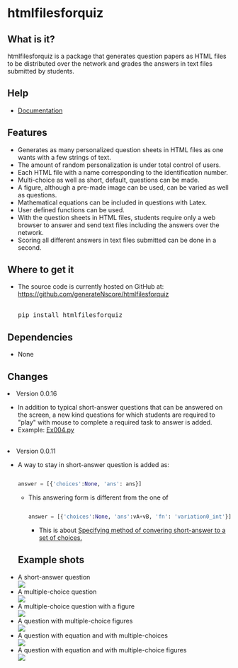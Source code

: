# htmlfilesforquiz

## What is it?

htmlfilesforquiz is a package that generates question papers as HTML files to be distributed over the network and grades the answers in text files submitted by students.

## Help
<ul>
<li><a href="https://github.com/generateNscore/htmlfilesforquiz/wiki">Documentation</a></li>
</ul>

## Features
<ul>
<li>Generates as many personalized question sheets in HTML files as one wants with a few strings of text.</li>
<li>The amount of random personalization is under total control of users.</li>
<li>Each HTML file with a name corresponding to the identification number.</li>
<li>Multi-choice as well as short, default, questions can be made.</li>
<li>A figure, although a pre-made image can be used, can be varied as well as questions.</li>
<li>Mathematical equations can be included in questions with Latex.</li>
<li>User defined functions can be used.</li>
<li>With the question sheets in HTML files, students require only a web browser to answer and send text files including the answers over the network.</li>
<li>Scoring all different answers in text files submitted can be done in a second.</li>
</ul>

## Where to get it
<ul>
<li>The source code is currently hosted on GitHub at: <a href="https://github.com/generateNscore/htmlfilesforquiz">https://github.com/generateNscore/htmlfilesforquiz</a></li>
<br>

<pre lang=sh>pip install htmlfilesforquiz</pre>

</ul>


## Dependencies
<ul><li>None</li></ul>


## Changes

<li>Version 0.0.16</li>

<ul><li>In addition to typical short-answer questions that can be answered on the screen, a new kind questions for which students are required to "play" with mouse to complete a required task to answer is added.</li>
<li>Example: <a href="https://generateNscore.github.io/htmlfilesforquiz/Examples/Ex004/Ex004.py">Ex004.py</a></li>
</ul></ul>
<br>

<li>Version 0.0.11</li>

<ul><li>A way to stay in short-answer question is added as:</li>
  
  ```python
  
answer = [{'choices':None, 'ans': ans}]
  
  ```

  <ul><li>This answering form is different from the one of</li>
  
  ```python
  
  answer = [{'choices':None, 'ans':vA+vB, 'fn': 'variation0_int'}]
  
  ```
  <ul><li> This is about <a href="https://github.com/generateNscore/htmlfilesforquiz/wiki#2-specifying-method-of-converting-a-short-answer-to-a-set-of-choices">Specifying method of convering short-answer to a set of choices.</a></li></ul></ul>





## Example shots
<li>A short-answer question</li>
<img src="https://generateNscore.github.io/htmlfilesforquiz/img/example1-3.png">
<li>A multiple-choice question</li>
<img src="https://generateNscore.github.io/htmlfilesforquiz/img/example1-6.png">
<li>A multiple-choice question with a figure</li>
<img src="https://generateNscore.github.io/htmlfilesforquiz/img/example1-2.png">
<li>A question with multiple-choice figures</li>
<img src="https://generateNscore.github.io/htmlfilesforquiz/img/example1-1.png">
<li>A question with equation and with multiple-choices</li>
<img src="https://generateNscore.github.io/htmlfilesforquiz/img/example1-4.png">
<li>A question with equation and with multiple-choice figures</li>
<img src="https://generateNscore.github.io/htmlfilesforquiz/img/example1-5.png">

